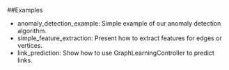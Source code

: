 ##Examples
* anomaly_detection_example:  Simple example of our anomaly detection algorithm.
* simple_feature_extraction:  Present how to extract features for edges or vertices.
* link_prediction:  Show how to use GraphLearningController to predict links.

